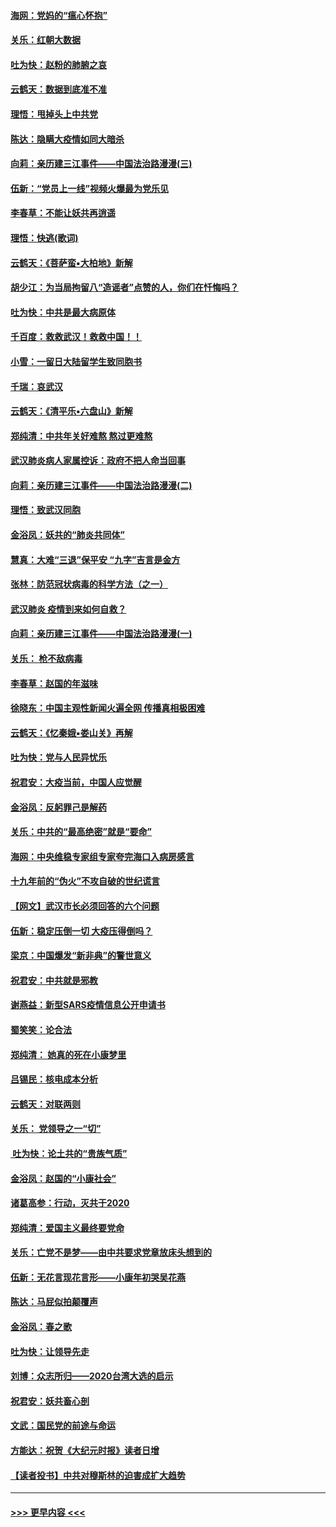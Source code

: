 #### [海网：党妈的“瘟心怀抱”](../pages/nsc993/n11840740.md?t=02031831) 
#### [关乐：红朝大数据](../pages/nsc993/n11840675.md?t=02031831) 
#### [吐为快：赵粉的肺腑之哀](../pages/nsc993/n11840618.md?t=02031831) 
#### [云鹤天：数据到底准不准](../pages/nsc993/n11840325.md?t=02031831) 
#### [理悟：甩掉头上中共党](../pages/nsc993/n11838826.md?t=02031831) 
#### [陈达：隐瞒大疫情如同大暗杀](../pages/nsc993/n11838771.md?t=02031831) 
#### [向莉：亲历建三江事件——中国法治路漫漫(三)](../pages/nsc993/n11831825.md?t=02031831) 
#### [伍新：“党员上一线”视频火爆最为党乐见](../pages/nsc993/n11838200.md?t=02031831) 
#### [李春草：不能让妖共再逍遥](../pages/nsc993/n11838102.md?t=02031831) 
#### [理悟：快逃(歌词)](../pages/nsc993/n11838083.md?t=02031831) 
#### [云鹤天：《菩萨蛮▪大柏地》新解](../pages/nsc993/n11838059.md?t=02031831) 
#### [胡少江：为当局拘留八“造谣者”点赞的人，你们在忏悔吗？](../pages/nsc993/n11836801.md?t=02031831) 
#### [吐为快：中共是最大病原体](../pages/nsc993/n11836748.md?t=02031831) 
#### [千百度：救救武汉！救救中国！！](../pages/nsc993/n11836145.md?t=02031831) 
#### [小雪：一留日大陆留学生致同胞书](../pages/nsc993/n11834624.md?t=02031831) 
#### [千瑞：哀武汉](../pages/nsc993/n11833647.md?t=02031831) 
#### [云鹤天：《清平乐▪六盘山》新解](../pages/nsc993/n11833611.md?t=02031831) 
#### [郑纯清：中共年关好难熬 熬过更难熬](../pages/nsc993/n11833489.md?t=02031831) 
#### [武汉肺炎病人家属控诉：政府不把人命当回事](../pages/nsc993/n11833205.md?t=02031831) 
#### [向莉：亲历建三江事件——中国法治路漫漫(二)](../pages/nsc993/n11829102.md?t=02031831) 
#### [理悟：致武汉同胞](../pages/nsc993/n11831522.md?t=02031831) 
#### [金浴凤：妖共的“肺炎共同体”](../pages/nsc993/n11829448.md?t=02031831) 
#### [慧真：大难“三退”保平安 “九字”吉言是金方](../pages/nsc993/n11829501.md?t=02031831) 
#### [张林：防范冠状病毒的科学方法（之一）](../pages/nsc993/n11828618.md?t=02031831) 
#### [武汉肺炎 疫情到来如何自救？](../pages/nsc993/n11827632.md?t=02031831) 
#### [向莉：亲历建三江事件——中国法治路漫漫(一)](../pages/nsc993/n11827190.md?t=02031831) 
#### [关乐： 枪不敌病毒](../pages/nsc993/n11826746.md?t=02031831) 
#### [李春草：赵国的年滋味](../pages/nsc993/n11826321.md?t=02031831) 
#### [徐晓东：中国主观性新闻火遍全网 传播真相极困难](../pages/nsc993/n11826508.md?t=02031831) 
#### [云鹤天：《忆秦娥▪娄山关》再解](../pages/nsc993/n11824682.md?t=02031831) 
#### [吐为快：党与人民异忧乐](../pages/nsc993/n11824660.md?t=02031831) 
#### [祝君安：大疫当前，中国人应觉醒](../pages/nsc993/n11821946.md?t=02031831) 
#### [金浴凤：反躬罪己是解药](../pages/nsc993/n11820280.md?t=02031831) 
#### [关乐：中共的“最高绝密”就是“要命”](../pages/nsc993/n11816946.md?t=02031831) 
#### [海网：中央维稳专家组专家夸完海口入病房感言](../pages/nsc993/n11815138.md?t=02031831) 
#### [十九年前的“伪火”不攻自破的世纪谎言](../pages/nsc993/n11813238.md?t=02031831) 
#### [【网文】武汉市长必须回答的六个问题](../pages/nsc993/n11813848.md?t=02031831) 
#### [伍新：稳定压倒一切 大疫压得倒吗？](../pages/nsc993/n11812634.md?t=02031831) 
#### [梁京：中国爆发“新非典”的警世意义](../pages/nsc993/n11812554.md?t=02031831) 
#### [祝君安：中共就是邪教](../pages/nsc993/n11812431.md?t=02031831) 
#### [谢燕益：新型SARS疫情信息公开申请书](../pages/nsc993/n11808840.md?t=02031831) 
#### [蜀笑笑：论合法](../pages/nsc993/n11808064.md?t=02031831) 
#### [郑纯清： 她真的死在小康梦里](../pages/nsc993/n11806623.md?t=02031831) 
#### [吕锡民：核电成本分析](../pages/nsc993/n11806284.md?t=02031831) 
#### [云鹤天：对联两则](../pages/nsc993/n11805957.md?t=02031831) 
#### [关乐： 党领导之一“切”](../pages/nsc993/n11804505.md?t=02031831) 
#### [ 吐为快：论土共的“贵族气质”](../pages/nsc993/n11804490.md?t=02031831) 
#### [金浴凤：赵国的“小康社会”](../pages/nsc993/n11804452.md?t=02031831) 
#### [诸葛高参：行动，灭共于2020](../pages/nsc993/n11804120.md?t=02031831) 
#### [郑纯清：爱国主义最终要党命](../pages/nsc993/n11802197.md?t=02031831) 
#### [关乐：亡党不是梦——由中共要求党章放床头想到的](../pages/nsc993/n11802156.md?t=02031831) 
#### [伍新：无花言现花言形——小康年初哭吴花燕](../pages/nsc993/n11800044.md?t=02031831) 
#### [陈达：马屁似拍颠覆声](../pages/nsc993/n11800010.md?t=02031831) 
#### [金浴凤：春之歌](../pages/nsc993/n11797687.md?t=02031831) 
#### [吐为快：让领导先走](../pages/nsc993/n11797512.md?t=02031831) 
#### [刘博：众志所归——2020台湾大选的启示](../pages/nsc993/n11796878.md?t=02031831) 
#### [祝君安：妖共畜心剖](../pages/nsc993/n11794273.md?t=02031831) 
#### [文武：国民党的前途与命运](../pages/nsc993/n11794198.md?t=02031831) 
#### [方能达：祝贺《大纪元时报》读者日增](../pages/nsc993/n11793807.md?t=02031831) 
#### [【读者投书】中共对穆斯林的迫害成扩大趋势](../pages/nsc993/n11791371.md?t=02031831) 

----
#### [ >>> 更早内容 <<< ](../indexes/nsc993-earlier.md)
